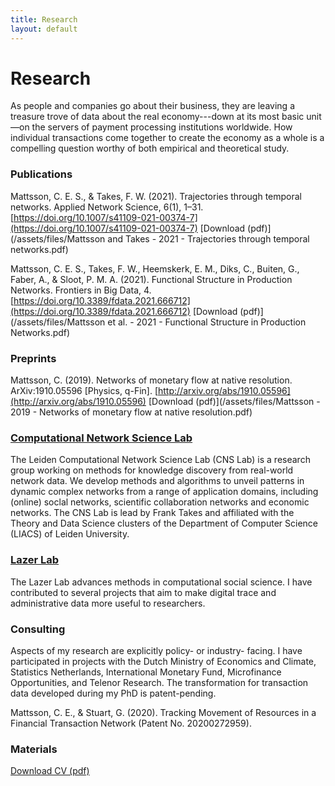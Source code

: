 ```yaml
---
title: Research
layout: default
---
```


# Research
As people and companies go about their business, they are leaving a treasure trove of data about the real economy---down at its most basic unit—on the servers of payment processing institutions worldwide. How individual transactions come together to create the economy as a whole is a compelling question worthy of both empirical and theoretical study.

### Publications

Mattsson, C. E. S., & Takes, F. W. (2021). Trajectories through temporal networks. Applied Network Science, 6(1), 1–31. [https://doi.org/10.1007/s41109-021-00374-7](https://doi.org/10.1007/s41109-021-00374-7) [Download (pdf)](/assets/files/Mattsson and Takes - 2021 - Trajectories through temporal networks.pdf)


Mattsson, C. E. S., Takes, F. W., Heemskerk, E. M., Diks, C., Buiten, G., Faber, A., & Sloot, P. M. A. (2021). Functional Structure in Production Networks. Frontiers in Big Data, 4. [https://doi.org/10.3389/fdata.2021.666712](https://doi.org/10.3389/fdata.2021.666712) [Download (pdf)](/assets/files/Mattsson et al. - 2021 - Functional Structure in Production Networks.pdf)

### Preprints

Mattsson, C. (2019). Networks of monetary flow at native resolution. ArXiv:1910.05596 [Physics, q-Fin]. [http://arxiv.org/abs/1910.05596](http://arxiv.org/abs/1910.05596) [Download (pdf)](/assets/files/Mattsson - 2019 - Networks of monetary flow at native resolution.pdf)

### [Computational Network Science Lab](https://www.computationalnetworkscience.org/)

The Leiden Computational Network Science Lab (CNS Lab) is a research group working on methods for knowledge discovery from real-world network data. We develop methods and algorithms to unveil patterns in dynamic complex networks from a range of application domains, including (online) soclal networks, scientific collaboration networks and economic networks. The CNS Lab is lead by Frank Takes and affiliated with the Theory and Data Science clusters of the Department of Computer Science (LIACS) of Leiden University.

### [Lazer Lab](https://lazerlab.net/)

The Lazer Lab advances methods in computational social science. I have contributed to several projects that aim to make digital trace and administrative data more useful to researchers.

### Consulting
Aspects of my research are explicitly policy- or industry- facing. I have participated in projects with the Dutch Ministry of Economics and Climate, Statistics Netherlands, International Monetary Fund, Microfinance Opportunities, and Telenor Research. The transformation for transaction data developed during my PhD is patent-pending.

Mattsson, C. E., & Stuart, G. (2020). Tracking Movement of Resources in a Financial Transaction Network (Patent No. 20200272959).

### Materials
[Download CV (pdf)](/assets/files/Mattsson_CV.pdf)
